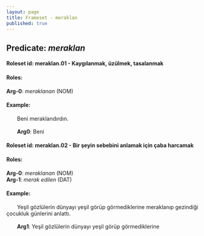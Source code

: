 ```yaml
---
layout: page
title: Frameset - meraklan
published: true
---
```

<h2>Predicate: <i>meraklan</i></h2>
<h4>Roleset id: meraklan.01 - Kaygılanmak, üzülmek, tasalanmak<br>
<h4>Roles:</h4>
<b>Arg-0</b>: <i>meraklanan</i>  (NOM) <br>
<h4>Example:</h4>
&emsp;&emsp;Beni meraklandırdın.<br><br>
&emsp;&emsp;<b>Arg0</b>:  Beni<br>

<h4>Roleset id: meraklan.02 - Bir şeyin sebebini anlamak için çaba harcamak<br>
<h4>Roles:</h4>
<b>Arg-0</b>: <i>meraklanan</i>  (NOM) <br>
<b>Arg-1</b>: <i>merak edilen</i>  (DAT) <br>
<h4>Example:</h4>
&emsp;&emsp;Yeşil gözlülerin dünyayı yeşil görüp görmediklerine meraklanıp gezindiği çocukluk günlerini anlattı.<br><br>
&emsp;&emsp;<b>Arg1</b>:  Yeşil gözlülerin dünyayı yeşil görüp görmediklerine<br>

